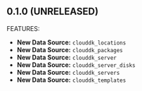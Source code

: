 ## 0.1.0 (UNRELEASED)

FEATURES:

* **New Data Source:** `clouddk_locations`
* **New Data Source:** `clouddk_packages`
* **New Data Source:** `clouddk_server`
* **New Data Source:** `clouddk_server_disks`
* **New Data Source:** `clouddk_servers`
* **New Data Source:** `clouddk_templates`
